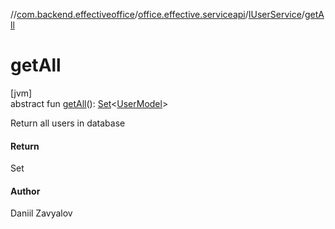 //[com.backend.effectiveoffice](../../../index.md)/[office.effective.serviceapi](../index.md)/[IUserService](index.md)/[getAll](get-all.md)

# getAll

[jvm]\
abstract fun [getAll](get-all.md)(): [Set](https://kotlinlang.org/api/latest/jvm/stdlib/kotlin.collections/-set/index.html)&lt;[UserModel](../../office.effective.model/-user-model/index.md)&gt;

Return all users in database

#### Return

Set<UserModel>

#### Author

Daniil Zavyalov

